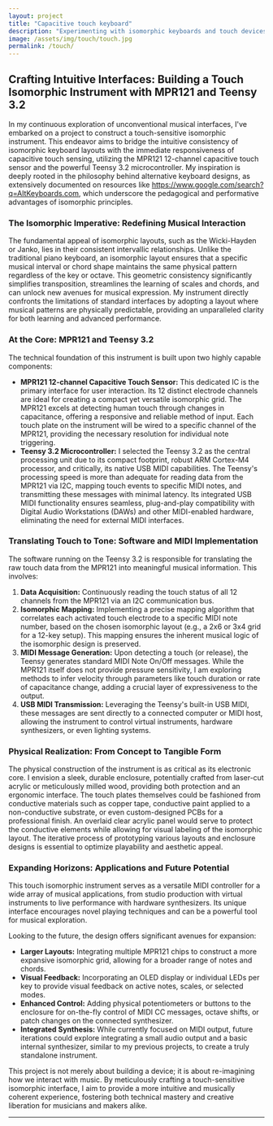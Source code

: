```yaml
---
layout: project
title: "Capacitive touch keyboard"
description: "Experimenting with isomorphic keyboards and touch devices"
image: /assets/img/touch/touch.jpg
permalink: /touch/
---
```


## Crafting Intuitive Interfaces: Building a Touch Isomorphic Instrument with MPR121 and Teensy 3.2

In my continuous exploration of unconventional musical interfaces, I've embarked on a project to construct a touch-sensitive isomorphic instrument. This endeavor aims to bridge the intuitive consistency of isomorphic keyboard layouts with the immediate responsiveness of capacitive touch sensing, utilizing the MPR121 12-channel capacitive touch sensor and the powerful Teensy 3.2 microcontroller. My inspiration is deeply rooted in the philosophy behind alternative keyboard designs, as extensively documented on resources like https://www.google.com/search?q=AltKeyboards.com, which underscore the pedagogical and performative advantages of isomorphic principles.

### The Isomorphic Imperative: Redefining Musical Interaction

The fundamental appeal of isomorphic layouts, such as the Wicki-Hayden or Janko, lies in their consistent intervallic relationships. Unlike the traditional piano keyboard, an isomorphic layout ensures that a specific musical interval or chord shape maintains the same physical pattern regardless of the key or octave. This geometric consistency significantly simplifies transposition, streamlines the learning of scales and chords, and can unlock new avenues for musical expression. My instrument directly confronts the limitations of standard interfaces by adopting a layout where musical patterns are physically predictable, providing an unparalleled clarity for both learning and advanced performance.

### At the Core: MPR121 and Teensy 3.2

The technical foundation of this instrument is built upon two highly capable components:

  * **MPR121 12-channel Capacitive Touch Sensor:** This dedicated IC is the primary interface for user interaction. Its 12 distinct electrode channels are ideal for creating a compact yet versatile isomorphic grid. The MPR121 excels at detecting human touch through changes in capacitance, offering a responsive and reliable method of input. Each touch plate on the instrument will be wired to a specific channel of the MPR121, providing the necessary resolution for individual note triggering.
  * **Teensy 3.2 Microcontroller:** I selected the Teensy 3.2 as the central processing unit due to its compact footprint, robust ARM Cortex-M4 processor, and critically, its native USB MIDI capabilities. The Teensy's processing speed is more than adequate for reading data from the MPR121 via I2C, mapping touch events to specific MIDI notes, and transmitting these messages with minimal latency. Its integrated USB MIDI functionality ensures seamless, plug-and-play compatibility with Digital Audio Workstations (DAWs) and other MIDI-enabled hardware, eliminating the need for external MIDI interfaces.

### Translating Touch to Tone: Software and MIDI Implementation

The software running on the Teensy 3.2 is responsible for translating the raw touch data from the MPR121 into meaningful musical information. This involves:

1.  **Data Acquisition:** Continuously reading the touch status of all 12 channels from the MPR121 via an I2C communication bus.
2.  **Isomorphic Mapping:** Implementing a precise mapping algorithm that correlates each activated touch electrode to a specific MIDI note number, based on the chosen isomorphic layout (e.g., a 2x6 or 3x4 grid for a 12-key setup). This mapping ensures the inherent musical logic of the isomorphic design is preserved.
3.  **MIDI Message Generation:** Upon detecting a touch (or release), the Teensy generates standard MIDI Note On/Off messages. While the MPR121 itself does not provide pressure sensitivity, I am exploring methods to infer velocity through parameters like touch duration or rate of capacitance change, adding a crucial layer of expressiveness to the output.
4.  **USB MIDI Transmission:** Leveraging the Teensy's built-in USB MIDI, these messages are sent directly to a connected computer or MIDI host, allowing the instrument to control virtual instruments, hardware synthesizers, or even lighting systems.

### Physical Realization: From Concept to Tangible Form

The physical construction of the instrument is as critical as its electronic core. I envision a sleek, durable enclosure, potentially crafted from laser-cut acrylic or meticulously milled wood, providing both protection and an ergonomic interface. The touch plates themselves could be fashioned from conductive materials such as copper tape, conductive paint applied to a non-conductive substrate, or even custom-designed PCBs for a professional finish. An overlaid clear acrylic panel would serve to protect the conductive elements while allowing for visual labeling of the isomorphic layout. The iterative process of prototyping various layouts and enclosure designs is essential to optimize playability and aesthetic appeal.

### Expanding Horizons: Applications and Future Potential

This touch isomorphic instrument serves as a versatile MIDI controller for a wide array of musical applications, from studio production with virtual instruments to live performance with hardware synthesizers. Its unique interface encourages novel playing techniques and can be a powerful tool for musical exploration.

Looking to the future, the design offers significant avenues for expansion:

  * **Larger Layouts:** Integrating multiple MPR121 chips to construct a more expansive isomorphic grid, allowing for a broader range of notes and chords.
  * **Visual Feedback:** Incorporating an OLED display or individual LEDs per key to provide visual feedback on active notes, scales, or selected modes.
  * **Enhanced Control:** Adding physical potentiometers or buttons to the enclosure for on-the-fly control of MIDI CC messages, octave shifts, or patch changes on the connected synthesizer.
  * **Integrated Synthesis:** While currently focused on MIDI output, future iterations could explore integrating a small audio output and a basic internal synthesizer, similar to my previous projects, to create a truly standalone instrument.

This project is not merely about building a device; it is about re-imagining how we interact with music. By meticulously crafting a touch-sensitive isomorphic interface, I aim to provide a more intuitive and musically coherent experience, fostering both technical mastery and creative liberation for musicians and makers alike.

---
